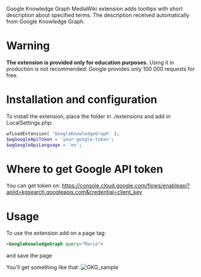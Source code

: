 Google Knowledge Graph MediaWiki extension adds tooltips with short description about specified terms. The description received automatically from Google Knowledge Graph. 

# Warning
**The extension is provided only for education purposes.**
Using it in production is not recommended: Google provides only 100 000 requests for free. 

# Installation and configuration
To install the extension, place the folder in ./extensions and add in LocalSettings.php:

```php
wfLoadExtension( 'GoogleKnowledgeGraph' );
$wgGoogleApiToken = 'your-google-token';
$wgGoogleApiLanguage = 'en';
```

# Where to get Google API token
You can get token on:
https://console.cloud.google.com/flows/enableapi?apiid=kgsearch.googleapis.com&credential=client_key

# Usage
To use the extension add on a page tag:

```html
<GoogleKnowledgeGraph query="Mario">
```
and save the page

You'll get something like that:
![GKG_sample](https://user-images.githubusercontent.com/4194526/111924847-ad33f600-8aa6-11eb-9eee-303169491641.jpg)
